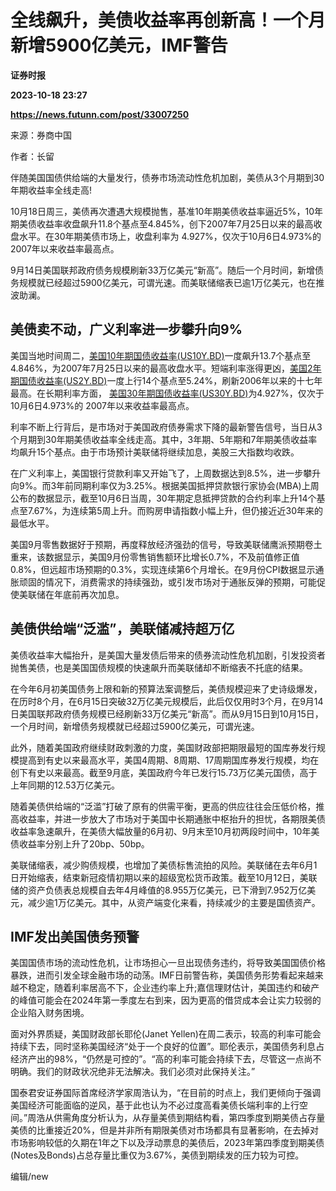 # 全线飙升，美债收益率再创新高！一个月新增5900亿美元，IMF警告
**证券时报**

**2023-10-18 23:27**

**https://news.futunn.com/post/33007250**

来源：券商中国

作者：长留

伴随美国国债供给端的大量发行，债券市场流动性危机加剧，美债从3个月期到30年期收益率全线走高!

10月18日周三，美债再次遭遇大规模抛售，基准10年期美债收益率逼近5%，10年期美债收益率收盘飙升11.8个基点至4.845%，创下2007年7月25日以来的最高收盘水平。在30年期美债市场上，收盘利率为 4.927%，仅次于10月6日4.973%的2007年以来收益率最高点。

9月14日美国联邦政府债务规模刷新33万亿美元“新高”。随后一个月时间，新增债务规模就已经超过5900亿美元，可谓光速。而美联储缩表已逾1万亿美元，也在推波助澜。

美债卖不动，广义利率进一步攀升向9%
------------------

美国当地时间周二，[美国10年期国债收益率(US10Y.BD)](https://www.futunn.com/quote/stock?m=bd&code=US10Y)一度飙升13.7个基点至4.846%，为2007年7月25日以来的最高收盘水平。短端利率涨得更凶，[美国2年期国债收益率(US2Y.BD)](https://www.futunn.com/quote/stock?m=bd&code=US2Y)一度上行14个基点至5.24%，刷新2006年以来的十七年最高。在长期利率方面， [美国30年期国债收益率(US30Y.BD)](https://www.futunn.com/quote/stock?m=bd&code=US30Y)为4.927%，仅次于10月6日4.973%的 2007年以来收益率最高点。

利率不断上行背后，是市场对于美国政府债券需求下降的最新警告信号，当日从3个月期到30年期美债收益率全线走高。其中，3年期、5年期和7年期美债收益率均飙升15个基点。由于市场预计美联储将继续加息，美股三大指数均收跌。

在广义利率上，美国银行贷款利率又开始飞了，上周数据达到8.5%，进一步攀升向9%。而3年前同期利率仅为3.25%。根据美国抵押贷款银行家协会(MBA)上周公布的数据显示，截至10月6日当周，30年期定息抵押贷款的合约利率上升14个基点至7.67%，为连续第5周上升。而购房申请指数小幅上升，但仍接近近30年来的最低水平。

美国9月零售数据好于预期，再度释放经济强劲的信号，导致美联储鹰派预期卷土重来，该数据显示，美国9月份零售销售额环比增长0.7%，不及前值修正值0.8%，但远超市场预期的0.3%，实现连续第6个月增长。在9月份CPI数据显示通胀顽固的情况下，消费需求的持续强劲，或引发市场对于通胀反弹的预期，可能促使美联储在年底前再次加息。

美债供给端“泛滥”，美联储减持超万亿
------------------

美债收益率大幅抬升，是美国大量发债后带来的债券流动性危机加剧，引发投资者抛售美债，也是美国国债规模的快速飙升而美联储却不断缩表不托底的结果。

在今年6月初美国债务上限和新的预算法案调整后，美债规模迎来了史诗级爆发，在历时8个月，在6月15日突破32万亿美元规模后，此后仅仅用时3个月，在9月14日美国联邦政府债务规模已经刷新33万亿美元“新高”。而从9月15日到10月15日，一个月时间，新增债务规模就已经超过5900亿美元，可谓光速。

此外，随着美国政府继续财政刺激的力度，美国财政部把期限最短的国库券发行规模提高到有史以来最高水平，美国4周期、8周期、17周期国库券发行规模，均在创下有史以来最高。截至9月底，美国政府今年已发行15.73万亿美元国债，高于上年同期的12.53万亿美元。

随着美债供给端的“泛滥”打破了原有的供需平衡，更高的供应往往会压低价格，推高收益率，并进一步放大了市场对于美国中长期通胀中枢抬升的担忧，各期限美债收益率急速飙升，在美债大幅放量的6月初、9月末至10月初两段时间中，10年美债收益率分别上升了20bp、50bp。

美联储缩表，减少购债规模，也增加了美债标售流拍的风险。美联储在去年6月1日开始缩表，结束新冠疫情初期以来的超级宽松货币政策。截至10月12日，美联储的资产负债表总规模自去年4月峰值的8.955万亿美元，已下滑到7.952万亿美元，减少逾1万亿美元。其中，从资产端变化来看，持续减少的主要是国债资产。

IMF发出美国债务预警
-----------

美国国债市场的流动性危机，让市场担心一旦出现债务违约，将导致美国国债价格暴跌，进而引发全球金融市场的动荡。IMF日前警告称，美国债务形势看起来越来越不稳定，随着利率居高不下，企业违约率上升;嘉信理财估计，美国违约和破产的峰值可能会在2024年第一季度左右到来，因为更高的借贷成本会让实力较弱的企业陷入财务困境。

面对外界质疑，美国财政部长耶伦(Janet Yellen)在周二表示，较高的利率可能会持续下去，同时坚称美国经济“处于一个良好的位置”。耶伦表示，美国债务利息占经济产出的98%，“仍然是可控的”。“高的利率可能会持续下去，尽管这一点尚不明确。我们的财政状况绝非无法解决。我们必须对此保持关注。”

国泰君安证券国际首席经济学家周浩认为，“在目前的时点上，我们更倾向于强调美国经济可能面临的逆风，基于此也认为不必过度高看美债长端利率的上行空间。”周浩从供需角度分析认为，从存量美债到期结构看，第四季度到期美债占存量美债的比重接近20%，但是并非所有期限美债对市场都具有显著影响，在去掉对市场影响较低的久期在1年之下以及浮动票息的美债后，2023年第四季度到期美债(Notes及Bonds)占总存量比重仅为3.67%，美债到期续发的压力较为可控。

编辑/new